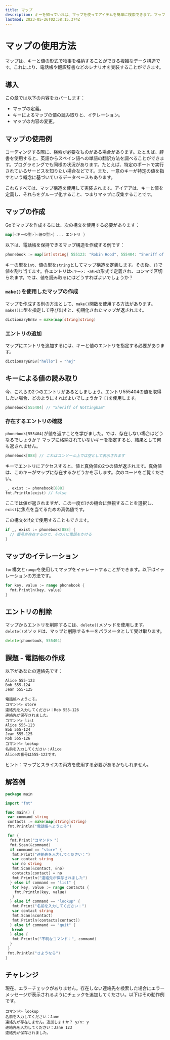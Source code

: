 ```yaml
---
title: マップ
description: キーを知っていれば、マップを使ってアイテムを簡単に検索できます。マップにはキーと値の概念があります。
lastmod: 2023-05-26T02:58:15.374Z
---
```


# マップの使用方法

マップは、キーと値の形式で物事を格納することができる複雑なデータ構造です。これにより、電話帳や翻訳辞書などのシナリオを実装することができます。

## 導入

この章では以下の内容をカバーします：

- マップの定義。
- キーによるマップの値の読み取りと、イテレーション。
- マップの内容の変更。

## マップの使用例

コーディングする際に、検索が必要なものがある場合があります。たとえば、辞書を使用すると、英語からスペイン語への単語の翻訳方法を調べることができます。プログラミングでも同様の状況があります。たとえば、特定のポートで実行されているサービスを知りたい場合などです。また、一意のキーが特定の値を指すという概念に基づいているデータベースもあります。

これらすべては、マップ構造を使用して実装されます。アイデアは、キーと値を定義し、それらをグループ化すること、つまりマップに収集することです。

## マップの作成

Goでマップを作成するには、次の構文を使用する必要があります：

```go
map[<キーの型>]<値の型>{ ... エントリ }
```

以下は、電話帳を保持できるマップ構造を作成する例です：

```go
phonebook := map[int]string{ 555123: "Robin Hood", 555404: "Sheriff of Nottingham"}
```

キーの型を`int`、値の型を`string`としてマップ構造を定義します。その後、`{}`で値を割り当てます。各エントリは`<キー>: <値>`の形式で定義され、コンマで区切られます。では、値を読み取るにはどうすればよいでしょうか？

### `make()`を使用したマップの作成

マップを作成する別の方法として、`make()`関数を使用する方法があります。`make()`に型を指定して呼び出すと、初期化されたマップが返されます。

```go
dictionaryEnSv = make(map[string]string)
```

### エントリの追加

マップにエントリを追加するには、キーと値のエントリを指定する必要があります。

```go
dictionaryEnSv["hello"] = "hej"
```

## キーによる値の読み取り

今、これらの2つのエントリがあるとしましょう。エントリ555404の値を取得したい場合、どのようにすればよいでしょうか？ `[]`を使用します。

```go
phonebook[555404] // "Sheriff of Nottingham"
```

### 存在するエントリの確認

`phonebook[555404]`が値を返すことを学びました。では、存在しない場合はどうなるでしょうか？ マップに格納されていないキーを指定すると、結果として何も返されません。

```go
phonebook[888] // これはコンソール上では空として表示されます
```

キーでエントリにアクセスすると、値と真偽値の2つの値が返されます。真偽値は、このキーがマップに存在するかどうかを示します。次のコードをご覧ください。

```go
_, exist := phonebook[888]
fmt.Println(exist) // false
```

ここでは値が返されますが、この一度だけの機会に無視することを選択し、`exist`に焦点を当てるための真偽値です。

この構文をif文で使用することもできます。

```go
if _, exist := phonebook[888] {
  // 番号が存在するので、その人に電話をかける
}
```

## マップのイテレーション

`for`構文と`range`を使用してマップをイテレートすることができます。以下はイテレーションの方法です。

```go
for key, value := range phonebook {
  fmt.Println(key, value)
}
```

## エントリの削除

マップからエントリを削除するには、`delete()`メソッドを使用します。`delete()`メソッドは、マップと削除するキーをパラメータとして受け取ります。

```go
delete(phonebook, 555404)
```

## 課題 - 電話帳の作成

以下があなたの連絡先です：

```
Alice 555-123
Bob 555-124
Jean 555-125
```

```console
電話帳へようこそ。
コマンド> store
連絡先を入力してください：Rob 555-126
連絡先が保存されました。
コマンド> list
Alice 555-123
Bob 555-124
Jean 555-125
Rob 555-126
コマンド> lookup
名前を入力してください：Alice
Aliceの番号は555-123です。
```

ヒント：マップとスライスの両方を使用する必要があるかもしれません。

## 解答例

```go
package main

import "fmt"

func main() {
 var command string
 contacts := make(map[string]string)
 fmt.Println("電話帳へようこそ")

 for {
  fmt.Print("コマンド> ")
  fmt.Scan(&command)
  if command == "store" {
   fmt.Print("連絡先を入力してください：")
   var contact string
   var no string
   fmt.Scan(&contact, &no)
   contacts[contact] = no
   fmt.Println("連絡先が保存されました")
  } else if command == "list" {
   for key, value := range contacts {
    fmt.Println(key, value)
   }
  } else if command == "lookup" {
   fmt.Print("名前を入力してください：")
   var contact string
   fmt.Scan(&contact)
   fmt.Println(contacts[contact])
  } else if command == "quit" {
   break
  } else {
   fmt.Println("不明なコマンド：", command)
  }
 }
 fmt.Println("さようなら")
}

```

## チャレンジ

現在、エラーチェックがありません。存在しない連絡先を検索した場合にエラーメッセージが表示されるようにチェックを追加してください。以下はその動作例です。

```console
コマンド> lookup
名前を入力してください：Jane
連絡先が存在しません。追加しますか？ y/n: y
連絡先を入力してください：Jane 123
連絡先が保存されました。
```